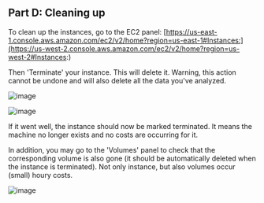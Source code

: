 
## Part D: Cleaning up

To clean up the instances, go to the EC2 panel: [https://us-east-1.console.aws.amazon.com/ec2/v2/home?region=us-east-1#Instances:](https://us-west-2.console.aws.amazon.com/ec2/v2/home?region=us-west-2#Instances:)

Then 'Terminate' your instance. This will delete it. Warning, this action cannot be undone and will also delete all the data you've analyzed.

![image](https://user-images.githubusercontent.com/1218301/185647144-165eedd5-86d1-47f7-9bf2-18b2903e1612.png)

![image](https://user-images.githubusercontent.com/1218301/185647192-154ac88d-563a-4d48-b9bb-d4cd8d962c10.png)

If it went well, the instance should now be marked terminated. It means the machine no longer exists and no costs are occurring for it.

In addition, you may go to the 'Volumes' panel to check that the corresponding volume is also gone (it should be automatically deleted when the instance is terminated). Not only instance, but also volumes occur (small) houry costs.

![image](https://user-images.githubusercontent.com/1218301/185647941-db982fd5-d2a0-41db-bafb-0c2202b119ac.png)
